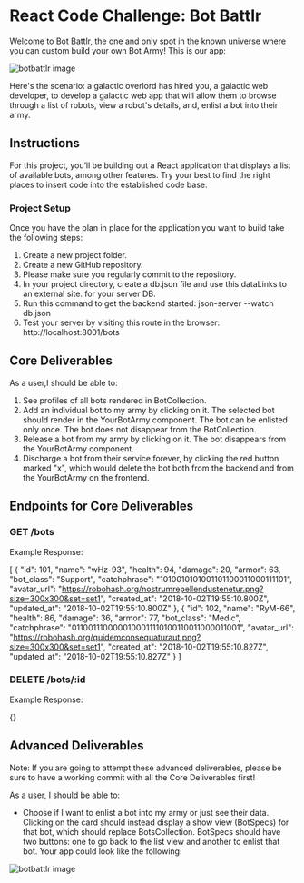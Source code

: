 # React Code Challenge: Bot Battlr

Welcome to Bot Battlr, the one and only spot in the known universe where you can custom build your own Bot Army! This is our app:

![botbattlr image](https://camo.githubusercontent.com/e4ac6e33e7ae2cff9fef2bcdc18560068ac97a2875016a0f5ac459725f3dd1fd/68747470733a2f2f637572726963756c756d2d636f6e74656e742e73332e616d617a6f6e6177732e636f6d2f70686173652d322f70686173652d322d686f6f6b732d636f64652d6368616c6c656e67652d626f742d626174746c722f636865636b706f696e745f64656d6f2e676966)

Here's the scenario: a galactic overlord has hired you, a galactic web developer, to develop a galactic web app that will allow them to browse through a list of robots, view a robot's details, and, enlist a bot into their army.

## Instructions

For this project, you’ll be building out a React application that displays a list of available bots, among other features. Try your best to find the right places to insert code into the established code base.

### Project Setup

Once you have the plan in place for the application you want to build take the following steps:

1. Create a new project folder.
2. Create a new GitHub repository. 
3. Please make sure you regularly commit to the repository.
4. In your project directory, create a db.json file and use this dataLinks to an external site. for your server DB.
5. Run this command to get the backend started: json-server --watch db.json
6. Test your server by visiting this route in the browser: http://localhost:8001/bots

## Core Deliverables

As a user,I should be able to:

1. See profiles of all bots rendered in BotCollection.
2. Add an individual bot to my army by clicking on it. The selected bot should render in the YourBotArmy component. The bot can be enlisted only once. The bot does not disappear from the BotCollection.
3. Release a bot from my army by clicking on it. The bot disappears from the YourBotArmy component.
4. Discharge a bot from their service forever, by clicking the red button marked "x", which would delete the bot both from the backend and from the YourBotArmy on the frontend.

## Endpoints for Core Deliverables

### GET /bots
Example Response:

[
  {
    "id": 101,
    "name": "wHz-93",
    "health": 94,
    "damage": 20,
    "armor": 63,
    "bot_class": "Support",
    "catchphrase": "1010010101001101100011000111101",
    "avatar_url": "https://robohash.org/nostrumrepellendustenetur.png?size=300x300&set=set1",
    "created_at": "2018-10-02T19:55:10.800Z",
    "updated_at": "2018-10-02T19:55:10.800Z"
  },
  {
    "id": 102,
    "name": "RyM-66",
    "health": 86,
    "damage": 36,
    "armor": 77,
    "bot_class": "Medic",
    "catchphrase": "0110011100000100011110100110011000011001",
    "avatar_url": "https://robohash.org/quidemconsequaturaut.png?size=300x300&set=set1",
    "created_at": "2018-10-02T19:55:10.827Z",
    "updated_at": "2018-10-02T19:55:10.827Z"
  }
]
### DELETE /bots/:id
Example Response:

{}

## Advanced Deliverables

Note: If you are going to attempt these advanced deliverables, please be sure to have a working commit with all the Core Deliverables first!

As a user, I should be able to:

- Choose if I want to enlist a bot into my army or just see their data. Clicking on the card should instead display a show view (BotSpecs) for that bot, which should replace BotsCollection. BotSpecs should have two buttons: one to go back to the list view and another to enlist that bot. Your app could look like the following:

![botbattlr image](https://camo.githubusercontent.com/79355ccd75ef91e3503f493cc98acf262ecc0c55d4b7d82fa0045afddb3d3bc1/68747470733a2f2f637572726963756c756d2d636f6e74656e742e73332e616d617a6f6e6177732e636f6d2f70686173652d322f70686173652d322d686f6f6b732d636f64652d6368616c6c656e67652d626f742d626174746c722f66756c6c5f64656d6f2e676966)

